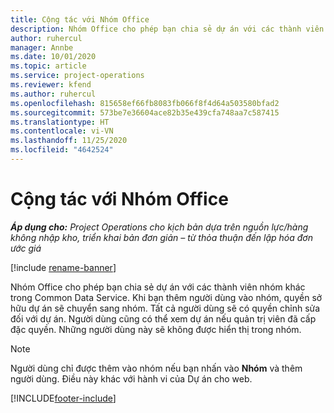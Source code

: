 ```yaml
---
title: Cộng tác với Nhóm Office
description: Nhóm Office cho phép bạn chia sẻ dự án với các thành viên nhóm khác trong Common Data Service.
author: ruhercul
manager: Annbe
ms.date: 10/01/2020
ms.topic: article
ms.service: project-operations
ms.reviewer: kfend
ms.author: ruhercul
ms.openlocfilehash: 815658ef66fb8083fb066f8f4d64a503580bfad2
ms.sourcegitcommit: 573be7e36604ace82b35e439cfa748aa7c587415
ms.translationtype: HT
ms.contentlocale: vi-VN
ms.lasthandoff: 11/25/2020
ms.locfileid: "4642524"
---
```

# <a name="collaboration-with-office-groups"></a>Cộng tác với Nhóm Office

_**Áp dụng cho:** Project Operations cho kịch bản dựa trên nguồn lực/hàng không nhập kho, triển khai bản đơn giản – từ thỏa thuận đến lập hóa đơn ước giá_

[!include [rename-banner](~/includes/cc-data-platform-banner.md)]

Nhóm Office cho phép bạn chia sẻ dự án với các thành viên nhóm khác trong Common Data Service. Khi bạn thêm người dùng vào nhóm, quyền sở hữu dự án sẽ chuyển sang nhóm. Tất cả người dùng sẽ có quyền chỉnh sửa đối với dự án. Người dùng cũng có thể xem dự án nếu quản trị viên đã cấp đặc quyền. Những người dùng này sẽ không được hiển thị trong nhóm.

> [!NOTE] 
> Người dùng chỉ được thêm vào nhóm nếu bạn nhấn vào **Nhóm** và thêm người dùng. Điều này khác với hành vi của Dự án cho web. 



[!INCLUDE[footer-include](../includes/footer-banner.md)]